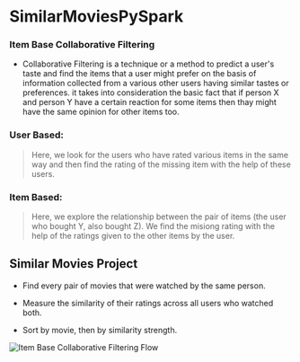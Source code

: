 # SimilarMoviesPySpark

### Item Base Collaborative Filtering
- Collaborative Filtering is a technique or a method to predict a user's taste and find the items that a user might prefer on the basis of information collected from a various other users having similar tastes or preferences.
it takes into consideration the basic fact that if person X and person Y have a certain reaction for some items then thay might have the same opinion for other items too.

<h3> User Based: </h3> 

> Here, we look for the users who have rated various items in the same way and then find the rating of the missing item with the help of these users.

<h3> Item Based: </h3> 

> Here, we explore the relationship between the pair of items (the user who bought Y, also bought Z). We find the misiong rating with the help of the ratings given to the other items by the user.

<h2> Similar Movies Project </h2>

- Find every pair of movies that were watched by the same person.

- Measure the similarity of their ratings across all users who watched both.

- Sort by movie, then by similarity strength.

![Item Base Collaborative Filtering Flow](https://timesinternet.in/blog/wp-content/uploads/2020/03/i5.png)
